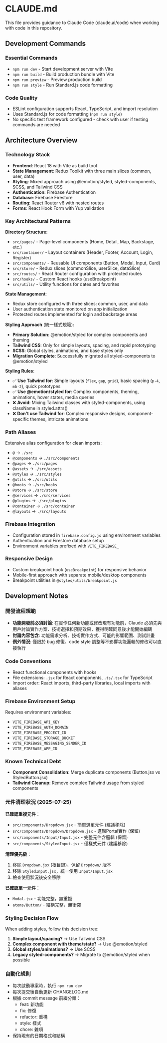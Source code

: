 # CLAUDE.md

This file provides guidance to Claude Code (claude.ai/code) when working with code in this repository.

## Development Commands

### Essential Commands

- `npm run dev` - Start development server with Vite
- `npm run build` - Build production bundle with Vite
- `npm run preview` - Preview production build
- `npm run style` - Run Standard.js code formatting

### Code Quality

- ESLint configuration supports React, TypeScript, and import resolution
- Uses Standard.js for code formatting (`npm run style`)
- No specific test framework configured - check with user if testing commands are needed

## Architecture Overview

### Technology Stack

- **Frontend**: React 18 with Vite as build tool
- **State Management**: Redux Toolkit with three main slices (common, user, data)
- **Styling**: Mixed approach using @emotion/styled, styled-components, SCSS, and Tailwind CSS
- **Authentication**: Firebase Authentication
- **Database**: Firebase Firestore
- **Routing**: React Router v6 with nested routes
- **Forms**: React Hook Form with Yup validation

### Key Architectural Patterns

**Directory Structure**:

- `src/pages/` - Page-level components (Home, Detail, Map, Backstage, etc.)
- `src/container/` - Layout containers (Header, Footer, Account, Login, Register)
- `src/components/` - Reusable UI components (Button, Modal, Input, Card)
- `src/store/` - Redux slices (commonSlice, userSlice, dataSlice)
- `src/routes/` - React Router configuration with protected routes
- `src/hooks/` - Custom React hooks (useBreakpoint)
- `src/utils/` - Utility functions for dates and favorites

**State Management**:

- Redux store configured with three slices: common, user, and data
- User authentication state monitored on app initialization
- Protected routes implemented for login and backstage areas

**Styling Approach** (統一樣式規範):

- **Primary Solution**: @emotion/styled for complex components and theming
- **Tailwind CSS**: Only for simple layouts, spacing, and rapid prototyping
- **SCSS**: Global styles, animations, and base styles only
- **Migration Complete**: Successfully migrated all styled-components to @emotion/styled

**Styling Rules**:

- ✅ **Use Tailwind for**: Simple layouts (`flex`, `gap`, `grid`), basic spacing (`p-4`, `mb-2`), quick prototypes
- ✅ **Use @emotion/styled for**: Complex components, theming, animations, hover states, media queries
- ❌ **Avoid**: Mixing Tailwind classes with styled-components, using className in styled.attrs()
- ❌ **Don't use Tailwind for**: Complex responsive designs, component-specific themes, intricate animations

### Path Aliases

Extensive alias configuration for clean imports:

- `@` → `./src`
- `@components` → `./src/components`
- `@pages` → `./src/pages`
- `@assets` → `./src/assets`
- `@styles` → `./src/styles`
- `@utils` → `./src/utils`
- `@hooks` → `./src/hooks`
- `@store` → `./src/store`
- `@services` → `./src/services`
- `@plugins` → `./src/plugins`
- `@container` → `./src/container`
- `@layouts` → `./src/layouts`

### Firebase Integration

- Configuration stored in `firebase.config.js` using environment variables
- Authentication and Firestore database setup
- Environment variables prefixed with `VITE_FIREBASE_`

### Responsive Design

- Custom breakpoint hook (`useBreakpoint`) for responsive behavior
- Mobile-first approach with separate mobile/desktop components
- Breakpoint utilities in `@styles/utils/breakpoint.js`

## Development Notes

### 開發流程規範

- **功能開發前必須討論**: 在實作任何新功能或修改現有功能前，Claude 必須先與用戶討論實作方案、技術選擇和預期效果，獲得明確同意後才能開始編碼
- **討論內容包含**: 功能需求分析、技術實作方式、可能的影響範圍、測試計畫
- **例外情況**: 僅限於 bug 修復、code style 調整等不影響功能邏輯的修改可以直接執行

### Code Conventions

- React functional components with hooks
- File extensions: `.jsx` for React components, `.ts/.tsx` for TypeScript
- Import order: React imports, third-party libraries, local imports with aliases

### Firebase Environment Setup

Requires environment variables:

- `VITE_FIREBASE_API_KEY`
- `VITE_FIREBASE_AUTH_DOMAIN`
- `VITE_FIREBASE_PROJECT_ID`
- `VITE_FIREBASE_STORAGE_BUCKET`
- `VITE_FIREBASE_MESSAGING_SENDER_ID`
- `VITE_FIREBASE_APP_ID`

### Known Technical Debt

- **Component Consolidation**: Merge duplicate components (Button.jsx vs StyledButton.jsx)
- **Tailwind Cleanup**: Remove complex Tailwind usage from styled components

### 元件清理狀況 (2025-07-25)

**已確認重複元件**：
- `src/components/Dropdown.jsx` - 簡單選單元件 (建議移除)
- `src/components/Dropdown/Dropdown.jsx` - 進階Portal實作 (保留)
- `src/components/Input/Input.jsx` - 完整元件含邏輯 (保留)
- `src/components/StyledInput.jsx` - 僅樣式元件 (建議移除)

**清理優先級**：
1. 移除 `Dropdown.jsx` (根目錄)，保留 `Dropdown/` 版本
2. 移除 `StyledInput.jsx`，統一使用 `Input/Input.jsx`
3. 檢查使用狀況後安全移除

**已確認單一元件**：
- `Modal.jsx` - 功能完整，無重複
- `atoms/Button/` - 結構完整，無衝突

### Styling Decision Flow

When adding styles, follow this decision tree:

1. **Simple layout/spacing?** → Use Tailwind CSS
2. **Complex component with theme/state?** → Use @emotion/styled
3. **Global styles/animations?** → Use SCSS
4. **Legacy styled-components?** → Migrate to @emotion/styled when possible

### 自動化規則

- 每次啟動專案時，執行 `npm run dev`
- 每次提交後自動更新 CHANGELOG.md
- 根據 commit message 前綴分類：
  - feat: 新功能
  - fix: 修復
  - refactor: 重構
  - style: 樣式
  - chore: 雜項
- 保持現有的日期格式和結構
